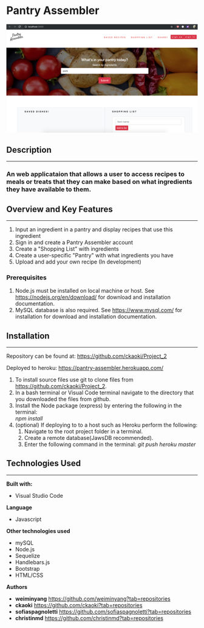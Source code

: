 # Pantry Assembler
![Test Image 2](PantryAssembler.png)
## Description
--------------
### An web applicataion that allows a user to access recipes to meals or treats that they can make based on what ingredients they have available to them.
## Overview and Key Features
-----------------
1. Input an ingredient in a pantry and display recipes that use this ingredient
2. Sign in and create a Pantry Assembler account
3. Create a "Shopping List" with ingredients 
4. Create a user-specific "Pantry" with what ingredients you have 
5. Upload and add your own recipe (In development)
   
### Prerequisites
1. Node.js must be installed on local machine or host. See https://nodejs.org/en/download/ for download and installation documentation. 
2. MySQL database is also required. See https://www.mysql.com/ for installation for download and installation documentation.
   
## Installation
-----------------
Repository can be found at: 
https://github.com/ckaoki/Project_2

Deployed to heroku:
https://pantry-assembler.herokuapp.com/

1. To install source files use git to clone files from https://github.com/ckaoki/Project_2.
2. In a bash terminal or Visual Code terminal navigate to the directory that you downloaded the files from github.
3. Install the Node package (express) by entering the following in the terminal:   
    *npm install*     
4. (optional) If deploying to to a host such as Heroku perform the following:
   1. Navigate to the root project folder in a terminal.
   2. Create a remote database(JawsDB recommended).
   3. Enter the following command in the terminal:
   *git push heroku master*

## Technologies Used 
-----------------

**Built with:**
- Visual Studio Code

**Language**
- Javascript

**Other technologies used**
- mySQL
- Node.js
- Sequelize 
- Handlebars.js
- Bootstrap
- HTML/CSS


**Authors**

- **weiminyang** https://github.com/weiminyang?tab=repositories
- **ckaoki** https://github.com/ckaoki?tab=repositories
- **sofiaspagnoletti** https://github.com/sofiaspagnoletti?tab=repositories
- **christinmd** https://github.com/christinmd?tab=repositories

